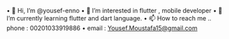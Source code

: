 

•	👋 Hi, I’m @yousef-enno
•	👀 I’m interested in flutter , mobile developer
•	🌱 I’m currently learning flutter and dart language.
•	📫 How to reach me .. phone : 00201033919886
•	email : Yousef.Moustafa15@gmail.com
